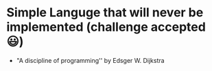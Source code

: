 # Simple Languge that will never be implemented (challenge accepted :smiley:)
- "A discipline of programming'' by Edsger W. Dijkstra
